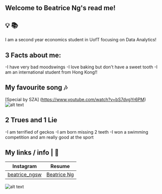 ## Welcome to Beatrice Ng's read me!
## :bulb: :books:
I am a second year economics student in UofT focusing on Data Analytics! 

## 3 Facts about me: 
-I have very bad moodswings 
-I love baking but don't have a sweet tooth 
-I am an international student from Hong Kong!!

## My favourite song :notes:
[Special by SZA] (https://www.youtube.com/watch?v=bS7dvgYr6PM) 
![alt text](https://yt3.googleusercontent.com/_W2XMP5_R2HP_WXN958k-K2bHvfm69ixeP_2Tfrfg9QxuPOREoMztZ8QGIwhs_7QkhuDoi1K-ho=s900-c-k-c0x00ffffff-no-rj) 

## 2 Trues and 1 Lie 
-I am terrified of geckos 
-I am born missing 2 teeth 
-I won a swimming competition and am really good at the sport 

## My links / info | 🔗
| Instagram | Resume |
| --------------- | --------------- | 
| [beatrice_ngsw](https://www.instagram.com/beatrice_ngsw/) | [Beatrice Ng](https://docs.google.com/document/d/17zPrWPVWn-NODebwGQ4SH9MFygSxD3VQ/edit)|


![alt text](https://www.starimagingindia.com/blog/wp-content/uploads/2018/08/feeling-tired-all-the-time.jpg)


